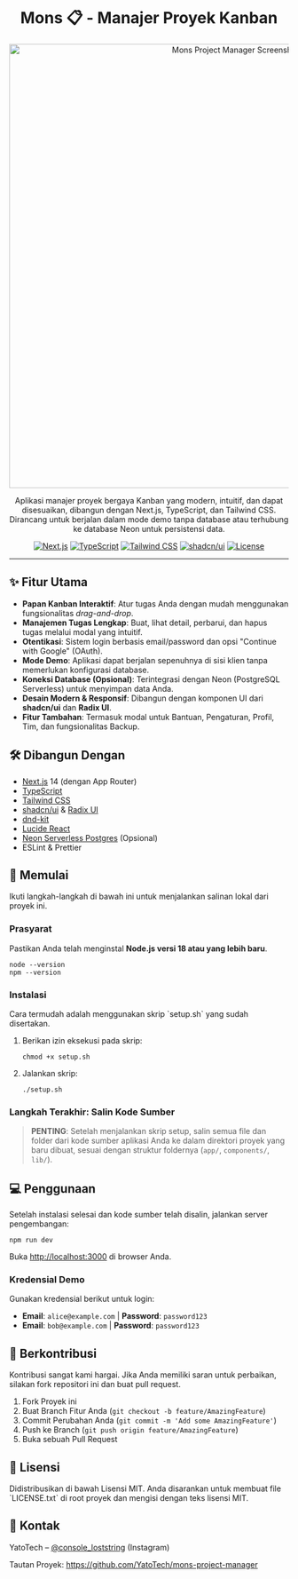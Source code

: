 <div align="center">
  <h1>Mons 📋 - Manajer Proyek Kanban</h1>
  <img src="https_placeholder_for_your_app_screenshot.png" alt="Mons Project Manager Screenshot" width="800"/>
</div>

<p align="center">
  Aplikasi manajer proyek bergaya Kanban yang modern, intuitif, dan dapat disesuaikan, dibangun dengan Next.js, TypeScript, dan Tailwind CSS. Dirancang untuk berjalan dalam mode demo tanpa database atau terhubung ke database Neon untuk persistensi data.
</p>

<p align="center">
  <a href="https://nextjs.org/"><img alt="Next.js" src="https://img.shields.io/badge/Next.js-000000?style=for-the-badge&logo=nextdotjs&logoColor=white"></a>
  <a href="https://www.typescriptlang.org/"><img alt="TypeScript" src="https://img.shields.io/badge/TypeScript-3178C6?style=for-the-badge&logo=typescript&logoColor=white"></a>
  <a href="https://tailwindcss.com/"><img alt="Tailwind CSS" src="https://img.shields.io/badge/Tailwind_CSS-38B2AC?style=for-the-badge&logo=tailwind-css&logoColor=white"></a>
  <a href="https://ui.shadcn.com/"><img alt="shadcn/ui" src="https://img.shields.io/badge/shadcn/ui-000000?style=for-the-badge&logo=shadcnui&logoColor=white"></a>
  <a href="https://opensource.org/licenses/MIT"><img alt="License" src="https://img.shields.io/badge/license-MIT-blue.svg?style=for-the-badge"></a>
</p>

<hr>

<h2>✨ Fitur Utama</h2>
<ul>
  <li><strong>Papan Kanban Interaktif</strong>: Atur tugas Anda dengan mudah menggunakan fungsionalitas <em>drag-and-drop</em>.</li>
  <li><strong>Manajemen Tugas Lengkap</strong>: Buat, lihat detail, perbarui, dan hapus tugas melalui modal yang intuitif.</li>
  <li><strong>Otentikasi</strong>: Sistem login berbasis email/password dan opsi "Continue with Google" (OAuth).</li>
  <li><strong>Mode Demo</strong>: Aplikasi dapat berjalan sepenuhnya di sisi klien tanpa memerlukan konfigurasi database.</li>
  <li><strong>Koneksi Database (Opsional)</strong>: Terintegrasi dengan Neon (PostgreSQL Serverless) untuk menyimpan data Anda.</li>
  <li><strong>Desain Modern & Responsif</strong>: Dibangun dengan komponen UI dari <strong>shadcn/ui</strong> dan <strong>Radix UI</strong>.</li>
  <li><strong>Fitur Tambahan</strong>: Termasuk modal untuk Bantuan, Pengaturan, Profil, Tim, dan fungsionalitas Backup.</li>
</ul>

<h2>🛠️ Dibangun Dengan</h2>
<ul>
  <li><a href="https://nextjs.org/">Next.js</a> 14 (dengan App Router)</li>
  <li><a href="https://www.typescriptlang.org/">TypeScript</a></li>
  <li><a href="https://tailwindcss.com/">Tailwind CSS</a></li>
  <li><a href="https://ui.shadcn.com/">shadcn/ui</a> & <a href="https://www.radix-ui.com/">Radix UI</a></li>
  <li><a href="https://dndkit.com/">dnd-kit</a></li>
  <li><a href="https://lucide.dev/">Lucide React</a></li>
  <li><a href="https://neon.tech/">Neon Serverless Postgres</a> (Opsional)</li>
  <li>ESLint & Prettier</li>
</ul>

<h2>🚀 Memulai</h2>
<p>Ikuti langkah-langkah di bawah ini untuk menjalankan salinan lokal dari proyek ini.</p>

<h3>Prasyarat</h3>
<p>Pastikan Anda telah menginstal <strong>Node.js versi 18 atau yang lebih baru</strong>.</p>
<pre><code>node --version
npm --version</code></pre>

<h3>Instalasi</h3>
<p>Cara termudah adalah menggunakan skrip `setup.sh` yang sudah disertakan.</p>
<ol>
  <li>Berikan izin eksekusi pada skrip:
    <pre><code>chmod +x setup.sh</code></pre>
  </li>
  <li>Jalankan skrip:
    <pre><code>./setup.sh</code></pre>
  </li>
</ol>

<h3>Langkah Terakhir: Salin Kode Sumber</h3>
<blockquote>
  <p><strong>PENTING</strong>: Setelah menjalankan skrip setup, salin semua file dan folder dari kode sumber aplikasi Anda ke dalam direktori proyek yang baru dibuat, sesuai dengan struktur foldernya (<code>app/</code>, <code>components/</code>, <code>lib/</code>).</p>
</blockquote>

<h2>💻 Penggunaan</h2>
<p>Setelah instalasi selesai dan kode sumber telah disalin, jalankan server pengembangan:</p>
<pre><code>npm run dev</code></pre>
<p>Buka <a href="http://localhost:3000">http://localhost:3000</a> di browser Anda.</p>

<h3>Kredensial Demo</h3>
<p>Gunakan kredensial berikut untuk login:</p>
<ul>
  <li><strong>Email</strong>: <code>alice@example.com</code> | <strong>Password</strong>: <code>password123</code></li>
  <li><strong>Email</strong>: <code>bob@example.com</code> | <strong>Password</strong>: <code>password123</code></li>
</ul>

<h2>🤝 Berkontribusi</h2>
<p>Kontribusi sangat kami hargai. Jika Anda memiliki saran untuk perbaikan, silakan fork repositori ini dan buat pull request.</p>
<ol>
  <li>Fork Proyek ini</li>
  <li>Buat Branch Fitur Anda (<code>git checkout -b feature/AmazingFeature</code>)</li>
  <li>Commit Perubahan Anda (<code>git commit -m 'Add some AmazingFeature'</code>)</li>
  <li>Push ke Branch (<code>git push origin feature/AmazingFeature</code>)</li>
  <li>Buka sebuah Pull Request</li>
</ol>

<h2>📄 Lisensi</h2>
<p>Didistribusikan di bawah Lisensi MIT. Anda disarankan untuk membuat file `LICENSE.txt` di root proyek dan mengisi dengan teks lisensi MIT.</p>

<h2>📧 Kontak</h2>
<p>YatoTech – <a href="https://instagram.com/console_loststring">@console_loststring</a> (Instagram)</p>
<p>Tautan Proyek: <a href="https://github.com/YatoTech/mons-project-manager">https://github.com/YatoTech/mons-project-manager</a></p>
